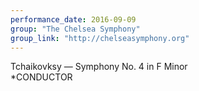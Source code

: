 ```yaml
---
performance_date: 2016-09-09
group: "The Chelsea Symphony"
group_link: "http://chelseasymphony.org"
---
```

Tchaikovksy — Symphony No. 4 in F Minor<br/>
*CONDUCTOR
